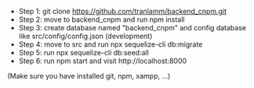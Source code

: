 - Step 1: git clone https://github.com/tranlamm/backend_cnpm.git
- Step 2: move to backend_cnpm and run npm install
- Step 3: create database named "backend_cnpm" and config database like src/config/config.json (development)
- Step 4: move to src and run npx sequelize-cli db:migrate
- Step 5: run npx sequelize-cli db:seed:all
- Step 6: run npm start and visit http://localhost:8000

(Make sure you have installed git, npm, xampp, ...)
